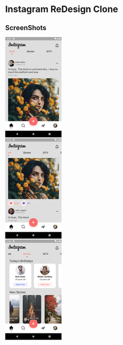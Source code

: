 # Instagram ReDesign Clone

## ScreenShots
![](./ss/ss1.jpg)  
![](./ss/ss2.jpg)  
![](./ss/ss3.jpg)



